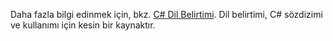 Daha fazla bilgi edinmek için, bkz. [C# Dil Belirtimi](~/docs/csharp/language-reference/language-specification/index.md). Dil belirtimi, C# sözdizimi ve kullanımı için kesin bir kaynaktır.
